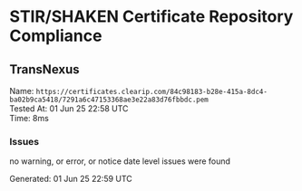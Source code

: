 # STIR/SHAKEN Certificate Repository Compliance

## TransNexus

Name: `https://certificates.clearip.com/84c98183-b28e-415a-8dc4-ba02b9ca5418/7291a6c47153368ae3e22a83d76fbbdc.pem`\
Tested At: 01 Jun 25 22:58 UTC\
Time: 8ms

### Issues

no warning, or error, or notice date level issues were found

Generated: 01 Jun 25 22:59 UTC